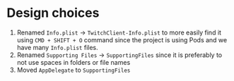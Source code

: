 # Design choices
  1. Renamed `Info.plist` -> `TwitchClient-Info.plist` to more easily find it using `CMD + SHIFT + O` command since the project is using Pods and we have many `Info.plist` files.
  2. Renamed `Supporting Files` -> `SupportingFiles` since it is preferably to not use spaces in folders or file names
  3. Moved `AppDelegate` to `SupportingFiles`